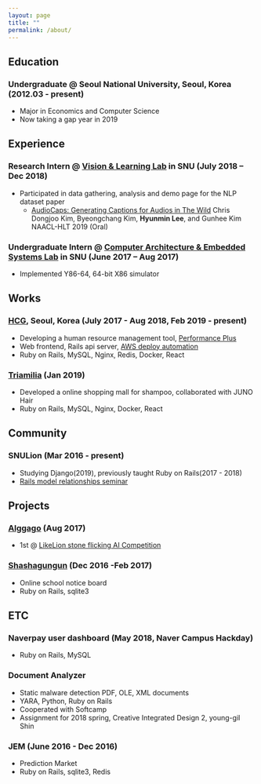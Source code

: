 ```yaml
---
layout: page
title: ""
permalink: /about/
---
```


## Education

### Undergraduate @ Seoul National University, Seoul, Korea (2012.03 - present)
- Major in Economics and Computer Science
- Now taking a gap year in 2019


## Experience

### Research Intern @ [Vision & Learning Lab](https://http://vision.snu.ac.kr/) in SNU (July 2018 – Dec 2018)
- Participated in data gathering, analysis and demo page for the NLP dataset paper
    - [AudioCaps: Generating Captions for Audios in The Wild](https://audiocaps.github.io)
    Chris Dongjoo Kim, Byeongchang Kim, **Hyunmin Lee**, and Gunhee Kim NAACL-HLT 2019 (Oral)

### Undergraduate Intern @ [Computer Architecture & Embedded Systems Lab](http://davinci.snu.ac.kr/) in SNU (June 2017 – Aug 2017)
- Implemented Y86-64, 64-bit X86 simulator


## Works

### [HCG](http://www.e-hcg.com/), Seoul, Korea (July 2017 - Aug 2018, Feb 2019 - present)
- Developing a human resource management tool, [Performance Plus](https://www.performanceplus.io)
- Web frontend, Rails api server, [AWS deploy automation](https://gist.github.com/qpzm/f25ac49cc7568cbc084a6b2c10288d59)
- Ruby on Rails, MySQL, Nginx, Redis, Docker, React

### [Triamilia](https://www.triamilia.com/) (Jan 2019)
- Developed a online shopping mall for shampoo, collaborated with JUNO Hair
- Ruby on Rails, MySQL, Nginx, Docker, React


## Community

### SNULion (Mar 2016 - present)
- Studying Django(2019), previously taught Ruby on Rails(2017 - 2018)
- [Rails model relationships seminar](https://www.slideshare.net/HyunminLee21/mn-in-ruby-on-rails)


## Projects

### [Alggago](https://github.com/qpzm/alggago) (Aug 2017)
- 1st @ [LikeLion stone flicking AI Competition](https://youtu.be/mHUjQdvqnPI)

### [Shashagungun](http://shashagungun.com) (Dec 2016 -Feb 2017)
- Online school notice board
- Ruby on Rails, sqlite3


## ETC

### Naverpay user dashboard (May 2018, Naver Campus Hackday)
- Ruby on Rails, MySQL

### Document Analyzer
- Static malware detection  PDF, OLE, XML documents
- YARA, Python, Ruby on Rails
- Cooperated with Softcamp
- Assignment for 2018 spring, Creative Integrated Design 2, young-gil Shin

### JEM (June 2016 - Dec 2016)
- Prediction Market
- Ruby on Rails, sqlite3, Redis
